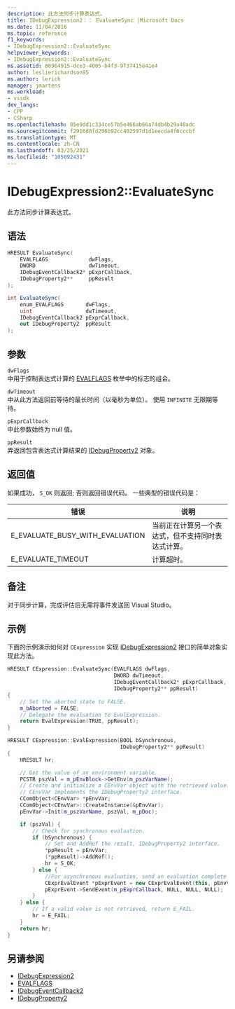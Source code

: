 ```yaml
---
description: 此方法同步计算表达式。
title: IDebugExpression2：： EvaluateSync |Microsoft Docs
ms.date: 11/04/2016
ms.topic: reference
f1_keywords:
- IDebugExpression2::EvaluateSync
helpviewer_keywords:
- IDebugExpression2::EvaluateSync
ms.assetid: 88964915-dce3-4005-b4f3-9f37415e41e4
author: leslierichardson95
ms.author: lerich
manager: jmartens
ms.workload:
- vssdk
dev_langs:
- CPP
- CSharp
ms.openlocfilehash: 85e0dd1c334ce57b5e466ab66a74db4b29a40adc
ms.sourcegitcommit: f2916d8fd296b92cc402597d1d1eecda4f6cccbf
ms.translationtype: MT
ms.contentlocale: zh-CN
ms.lasthandoff: 03/25/2021
ms.locfileid: "105092431"
---
```

# <a name="idebugexpression2evaluatesync"></a>IDebugExpression2::EvaluateSync
此方法同步计算表达式。

## <a name="syntax"></a>语法

```cpp
HRESULT EvaluateSync(
    EVALFLAGS             dwFlags,
    DWORD                 dwTimeout,
    IDebugEventCallback2* pExprCallback,
    IDebugProperty2**     ppResult
);
```

```csharp
int EvaluateSync(
    enum_EVALFLAGS       dwFlags,
    uint                 dwTimeout,
    IDebugEventCallback2 pExprCallback,
    out IDebugProperty2  ppResult
);
```

## <a name="parameters"></a>参数
`dwFlags`\
中用于控制表达式计算的 [EVALFLAGS](../../../extensibility/debugger/reference/evalflags.md) 枚举中的标志的组合。

`dwTimeout`\
中从此方法返回前等待的最长时间（以毫秒为单位）。 使用 `INFINITE` 无限期等待。

`pExprCallback`\
中此参数始终为 null 值。

`ppResult`\
弄返回包含表达式计算结果的 [IDebugProperty2](../../../extensibility/debugger/reference/idebugproperty2.md) 对象。

## <a name="return-value"></a>返回值
如果成功， `S_OK` 则返回; 否则返回错误代码。 一些典型的错误代码是：

|错误|说明|
|-----------|-----------------|
|E_EVALUATE_BUSY_WITH_EVALUATION|当前正在计算另一个表达式，但不支持同时表达式计算。|
|E_EVALUATE_TIMEOUT|计算超时。|

## <a name="remarks"></a>备注
对于同步计算，完成评估后无需将事件发送回 Visual Studio。

## <a name="example"></a>示例
下面的示例演示如何对 `CExpression` 实现 [IDebugExpression2](../../../extensibility/debugger/reference/idebugexpression2.md) 接口的简单对象实现此方法。

```cpp
HRESULT CExpression::EvaluateSync(EVALFLAGS dwFlags,
                                  DWORD dwTimeout,
                                  IDebugEventCallback2* pExprCallback,
                                  IDebugProperty2** ppResult)
{
    // Set the aborted state to FALSE.
    m_bAborted = FALSE;
    // Delegate the evaluation to EvalExpression.
    return EvalExpression(TRUE, ppResult);
}

HRESULT CExpression::EvalExpression(BOOL bSynchronous,
                                    IDebugProperty2** ppResult)
{
    HRESULT hr;

    // Get the value of an environment variable.
    PCSTR pszVal = m_pEnvBlock->GetEnv(m_pszVarName);
    // Create and initialize a CEnvVar object with the retrieved value.
    // CEnvVar implements the IDebugProperty2 interface.
    CComObject<CEnvVar> *pEnvVar;
    CComObject<CEnvVar>::CreateInstance(&pEnvVar);
    pEnvVar->Init(m_pszVarName, pszVal, m_pDoc);

    if (pszVal) {
        // Check for synchronous evaluation.
        if (bSynchronous) {
            // Set and AddRef the result, IDebugProperty2 interface.
            *ppResult = pEnvVar;
            (*ppResult)->AddRef();
            hr = S_OK;
        } else {
            //For asynchronous evaluation, send an evaluation complete event.
            CExprEvalEvent *pExprEvent = new CExprEvalEvent(this, pEnvVar);
            pExprEvent->SendEvent(m_pExprCallback, NULL, NULL, NULL);
        }
    } else {
        // If a valid value is not retrieved, return E_FAIL.
        hr = E_FAIL;
    }
    return hr;
}
```

## <a name="see-also"></a>另请参阅
- [IDebugExpression2](../../../extensibility/debugger/reference/idebugexpression2.md)
- [EVALFLAGS](../../../extensibility/debugger/reference/evalflags.md)
- [IDebugEventCallback2](../../../extensibility/debugger/reference/idebugeventcallback2.md)
- [IDebugProperty2](../../../extensibility/debugger/reference/idebugproperty2.md)
